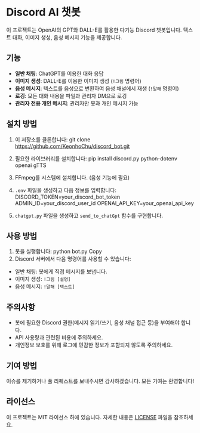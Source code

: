 # Discord AI 챗봇

이 프로젝트는 OpenAI의 GPT와 DALL-E를 활용한 다기능 Discord 챗봇입니다. 텍스트 대화, 이미지 생성, 음성 메시지 기능을 제공합니다.

## 기능

- **일반 채팅**: ChatGPT를 이용한 대화 응답
- **이미지 생성**: DALL-E를 이용한 이미지 생성 (`!그림` 명령어)
- **음성 메시지**: 텍스트를 음성으로 변환하여 음성 채널에서 재생 (`!말해` 명령어)
- **로깅**: 모든 대화 내용을 파일과 관리자 DM으로 로깅
- **관리자 전용 개인 메시지**: 관리자만 봇과 개인 메시지 가능

## 설치 방법

1. 이 저장소를 클론합니다:
git clone https://github.com/KeonhoChu/discord_bot.git

2. 필요한 라이브러리를 설치합니다:
pip install discord.py python-dotenv openai gTTS

3. FFmpeg를 시스템에 설치합니다. (음성 기능에 필요)

4. `.env` 파일을 생성하고 다음 정보를 입력합니다:
DISCORD_TOKEN=your_discord_bot_token
ADMIN_ID=your_discord_user_id
OPENAI_API_KEY=your_openai_api_key

5. `chatgpt.py` 파일을 생성하고 `send_to_chatGpt` 함수를 구현합니다.

## 사용 방법

1. 봇을 실행합니다:
python bot.py
Copy
2. Discord 서버에서 다음 명령어를 사용할 수 있습니다:
- 일반 채팅: 봇에게 직접 메시지를 보냅니다.
- 이미지 생성: `!그림 [설명]`
- 음성 메시지: `!말해 [텍스트]`

## 주의사항

- 봇에 필요한 Discord 권한(메시지 읽기/쓰기, 음성 채널 접근 등)을 부여해야 합니다.
- API 사용량과 관련된 비용에 주의하세요.
- 개인정보 보호를 위해 로그에 민감한 정보가 포함되지 않도록 주의하세요.

## 기여 방법

이슈를 제기하거나 풀 리퀘스트를 보내주시면 감사하겠습니다. 모든 기여는 환영합니다!

## 라이선스

이 프로젝트는 MIT 라이선스 하에 있습니다. 자세한 내용은 [LICENSE](LICENSE) 파일을 참조하세요.
